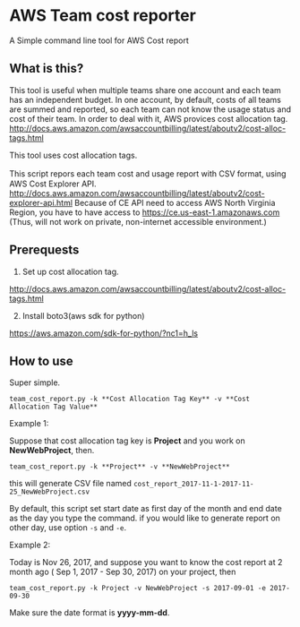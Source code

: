 # AWS Team cost reporter

A Simple command line tool for AWS Cost report

## What is this?
This tool is useful when multiple teams share one account and each team has an independent budget.
In one account, by default, costs of all teams are summed and reported, so each team can not know
the usage status and cost of their team.
In order to deal with it, AWS provices cost allocation tag.
http://docs.aws.amazon.com/awsaccountbilling/latest/aboutv2/cost-alloc-tags.html

This tool uses cost allocation tags.

This script repors each team cost and usage report with CSV format, using　AWS Cost Explorer API.
http://docs.aws.amazon.com/awsaccountbilling/latest/aboutv2/cost-explorer-api.html
Because of CE API need to access AWS North Virginia Region, you have to have access to
https://ce.us-east-1.amazonaws.com
(Thus, will not work on private, non-internet accessible environment.)

## Prerequests
1. Set up cost allocation tag.

http://docs.aws.amazon.com/awsaccountbilling/latest/aboutv2/cost-alloc-tags.html

2. Install boto3(aws sdk for python)

https://aws.amazon.com/sdk-for-python/?nc1=h_ls

## How to use

Super simple.

```
team_cost_report.py -k **Cost Allocation Tag Key** -v **Cost Allocation Tag Value**
```

Example 1:

Suppose that cost allocation tag key is **Project** and you work on **NewWebProject**, then.

`team_cost_report.py -k **Project** -v **NewWebProject**`

this will generate CSV file named `cost_report_2017-11-1-2017-11-25_NewWebProject.csv`

By default, this script set start date as first day of the month and end date as the day you type the command. if you would like to generate report on other day, use option `-s` and `-e`.


Example 2:

Today is Nov 26, 2017, and suppose you want to know the cost report at 2 month ago ( Sep 1, 2017 - Sep 30, 2017) on your project, then

`team_cost_report.py -k Project -v NewWebProject -s 2017-09-01 -e 2017-09-30`

Make sure the date format is **yyyy-mm-dd**. 
